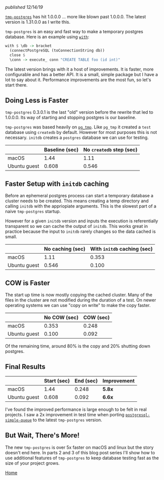 *published 12/14/19*

[`tmp-postgres`](http://hackage.haskell.org/package/tmp-postgres) has hit 1.0.0.0 ... more like blown past 1.0.0.0. The latest version is 1.31.0.0 as I write this.

`tmp-postgres` is an easy and fast way to make a temporary postgres database. Here is an example using [`with`](http://hackage.haskell.org/package/tmp-postgres-1.31.0.0/docs/Database-Postgres-Temp.html#v:with):

```haskell
with $ \db -> bracket
  (connectPostgreSQL (toConnectionString db))
  close $
  \conn -> execute_ conn "CREATE TABLE foo (id int)"
```

The latest version brings with it a host of improvements. It is faster, more configurable and has a better API. It is a small, simple package but I have a lot to say about it. Performance improvements are the most fun, so let's start there.

## Doing Less is Faster

`tmp-postgres` 0.3.0.1 is the last "old" version before the rewrite that led to 1.0.0.0. Its way of starting and stopping postgres is our baseline.

`tmp-postgres` was based heavily on [`pg_tmp`](http://eradman.com/ephemeralpg/). Like `pg_tmp` it created a `test` database using `createdb` by default. However for most purposes this is not necessary. `initdb` creates a `postgres` database we can use for testing.

||Baseline (sec) |No `createdb` step (sec) |
|-|-|-|
macOS | 1.44 | 1.11|
Ubuntu guest| 0.608 | 0.546|

## Faster Setup with `initdb` caching

Before an ephemeral postgres process can start a temporary database a cluster needs to be created. This means creating a temp directory and calling `initdb` with the appriopiate arguments. This is the slowest part of a naive `tmp-postgres` startup.

However for a given `initdb` version and inputs the execution is referentially transparent so we can cache the output of `initdb`. This works great in practice because the input to `initdb` rarely changes so the data cached is small.

||No caching (sec)|With `initdb` caching (sec)|
|-|-|-|
macOS | 1.11 | 0.353 |
Ubuntu guest| 0.546 | 0.100 |

## COW is Faster

The start up time is now mostly copying the cached cluster. Many of the files in the cluster are not modified during the duration of a test. On newer operating systems we can use "copy on write" to make the copy faster.

||No COW (sec) | COW (sec) |
|-|-|-|
macOS | 0.353 | 0.248 |
Ubuntu guest| 0.100 | 0.092 |

Of the remaining time, around 80% is the copy and 20% shutting down postgres.

## Final Results

| | Start (sec) | End (sec)| Improvement |
|-|-------------|----------| ------------|
| macOS | 1.44 | 0.248 | **5.8x** |
| Ubuntu guest | 0.608 | 0.092 | **6.6x**


I've found the improved performance is large enough to be felt in real projects. I saw a 2x improvement in test time when porting [`postgresql-simple-queue`](http://hackage.haskell.org/package/postgresql-simple-queue) to the latest `tmp-postgres` version.

## But Wait, There's More!

The new `tmp-postgres` is over 5x faster on macOS and linux but the story doesn't end here. In parts 2 and 3 of this blog post series I'll show how to use additional features of `tmp-postgres` to keep database testing fast as the size of your project grows.

[Home](../index.html)
